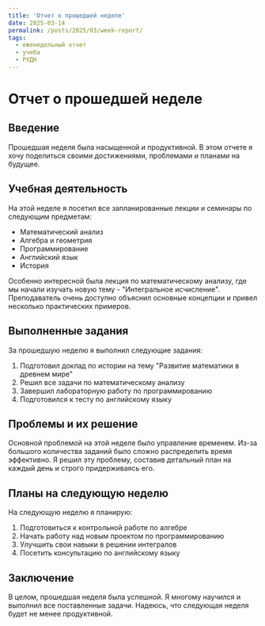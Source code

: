 ```yaml
---
title: 'Отчет о прошедшей неделе'
date: 2025-03-14
permalink: /posts/2025/03/week-report/
tags:
  - еженедельный отчет
  - учеба
  - РУДН
---
```


# Отчет о прошедшей неделе

## Введение

Прошедшая неделя была насыщенной и продуктивной. В этом отчете я хочу поделиться своими достижениями, проблемами и планами на будущее.

## Учебная деятельность

На этой неделе я посетил все запланированные лекции и семинары по следующим предметам:
- Математический анализ
- Алгебра и геометрия
- Программирование
- Английский язык
- История

Особенно интересной была лекция по математическому анализу, где мы начали изучать новую тему - "Интегральное исчисление". Преподаватель очень доступно объяснил основные концепции и привел несколько практических примеров.

## Выполненные задания

За прошедшую неделю я выполнил следующие задания:
1. Подготовил доклад по истории на тему "Развитие математики в древнем мире"
2. Решил все задачи по математическому анализу
3. Завершил лабораторную работу по программированию
4. Подготовился к тесту по английскому языку

## Проблемы и их решение

Основной проблемой на этой неделе было управление временем. Из-за большого количества заданий было сложно распределить время эффективно. Я решил эту проблему, составив детальный план на каждый день и строго придерживаясь его.

## Планы на следующую неделю

На следующую неделю я планирую:
1. Подготовиться к контрольной работе по алгебре
2. Начать работу над новым проектом по программированию
3. Улучшить свои навыки в решении интегралов
4. Посетить консультацию по английскому языку

## Заключение

В целом, прошедшая неделя была успешной. Я многому научился и выполнил все поставленные задачи. Надеюсь, что следующая неделя будет не менее продуктивной.
